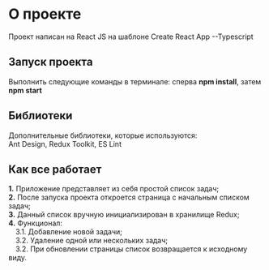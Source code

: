 # О проекте

Проект написан на React JS на шаблоне Create React App --Typescript

## Запуск проекта

Выполнить следующие команды в терминале: сперва **npm install**, затем **npm start**

## Библиотеки

Дополнительные библиотеки, которые используются:  
Ant Design, Redux Toolkit, ES Lint

## Как все работает

**1.** Приложение представляет из себя простой список задач;  
**2.** После запуска проекта откроется страница с начальным списком задач;  
**3.** Данный список вручную инициализирован в хранилище Redux;  
**4.** Функционал:  
&ensp;&ensp;3.1. Добавление новой задачи;  
&ensp;&ensp;3.2. Удаление одной или нескольких задач;  
&ensp;&ensp;3.2. При обновлении страницы список возвращается к исходному виду.  